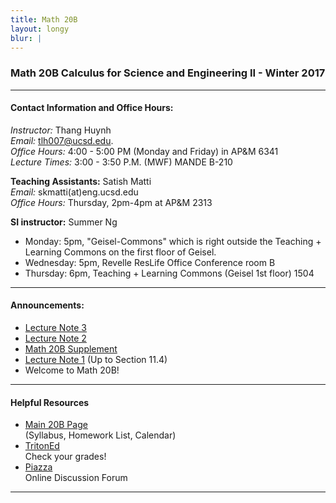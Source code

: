 ```yaml
---
title: Math 20B
layout: longy
blur: |
---
```

### Math 20B Calculus for Science and Engineering II - Winter 2017  

---

#### Contact Information and Office Hours:  

*Instructor:* Thang Huynh  
*Email:* [tlh007@ucsd.edu][email].    
*Office Hours:* 4:00 - 5:00 PM (Monday and Friday) in AP&M 6341  
*Lecture Times:* 3:00 - 3:50 P.M. (MWF)	MANDE B-210  


[email]: mailto:tlh007@ucsd.edu

**Teaching Assistants:** Satish Matti  
*Email:* skmatti(at)eng.ucsd.edu  
*Office Hours:* Thursday, 2pm-4pm at AP&M 2313  

**SI instructor:** Summer Ng  
  - Monday: 5pm, "Geisel-Commons" which is right outside the Teaching + Learning Commons on the first floor of Geisel.  
  - Wednesday: 5pm, Revelle ResLife Office Conference room B
  - Thursday: 6pm, Teaching + Learning Commons (Geisel 1st floor) 1504  




---  

#### Announcements:  

  - [Lecture Note 3][ln3]
  - [Lecture Note 2][ln2]  
  - [Math 20B Supplement][supp]
  - [Lecture Note 1][ln1] (Up to Section 11.4)  
  - Welcome to Math 20B!  

[supp]:http://www.math.ucsd.edu/~abowers/20b/downloads/20b_student_supplement.pdf
[ln3]:http://thanghuynh.org/teaching/math20b_LectureNote3.pdf
[ln2]:http://thanghuynh.org/teaching/math20b_LectureNote2.pdf
[ln1]:http://thanghuynh.org/teaching/math20b_lectureNote1.pdf   

--- 

#### Helpful Resources  

  - [Main 20B Page][math20b]  
    (Syllabus, Homework List, Calendar)  
  - [TritonEd][tritoned]  
    Check your grades!  
  - [Piazza][piazza]  
    Online Discussion Forum  
  
[math20b]:http://www.math.ucsd.edu/~abowers/20b/index.html
[tritoned]:https://tritoned.ucsd.edu
[piazza]:https://piazza.com/ucsd

---




